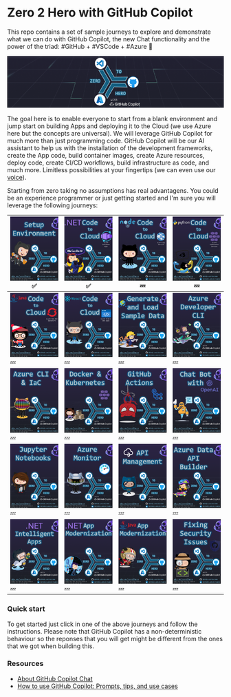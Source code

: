 # Zero 2 Hero with GitHub Copilot

This repo contains a set of sample journeys to explore and demonstrate what we can do with GitHub Copilot, the new Chat functionality and the power of the triad: #GitHub + #VSCode + #Azure 🚀

![Zero 2 Hero with GitHub Copilot](media/logo.png)

The goal here is to enable everyone to start from a blank environment and jump start on building Apps and deploying it to the Cloud (we use Azure here but the concepts are universal). We will leverage GitHub Copilot for much more than just programming code. GitHub Copilot will be our AI assistant to help us with the installation of the development frameworks, create the App code, build container images, create Azure resources, deploy code, create CI/CD workflows, build infrastructure as code, and much more. Limitless possibilities at your fingertips (we can even use our [voice](https://githubnext.com/projects/copilot-voice/)).

Starting from zero taking no assumptions has real advantagens. You could be an experience programmer or just getting started and I'm sure you will leverage the following journeys:

| [![Setup Environment](media/setup.PNG)](journeys/zero2hero-0.setup.PDF) ✅ | [![.NET to Azure Container Apps](media/dotnet-to-aca.PNG)](journeys/zero2hero-dotnet-to-aca.PDF) ✅ | [![nodejs to Azure App Service](media/nodejs-to-appservice.PNG)](journeys/zero2hero-nodejs-to-appservice.PDF) 💤 | [![Python to AKS](media/python-to-aks.PNG)](journeys/zero2hero-python-to-aks.PDF) 💤 | 
| --------------------------------------- | --------------------------------------- | --------------------------------------- | --------------------------------------- |
| [![Java to Azure Red Hat OpenShift](media/java-to-aro.PNG)](journeys/zero2hero-java-to-aro.PDF) 💤 | [![React to Azure Static Web Apps](media/react-to-swa.PNG)](journeys/zero2hero-react-to-swa.PDF) 💤 | [![Generate and Load Sample Data](media/cosmosdb.PNG)](journeys/zero2hero-cosmosdb.PDF) 💤 | [![Azure Developer CLI](media/azd.PNG)](journeys/zero2hero-azd.PDF) 💤 |
| [![Azure CLI and IaC](media/IaC.PNG)](journeys/zero2hero-IaC.PDF) 💤 | [![Docker and Kubernetes](media/containers.PNG)](journeys/zero2hero-containers.PDF) 💤 | [![Git Actions](media/actions.PNG)](journeys/zero2hero-actions.PDF) 💤 | [![.NET Chat Bot with OpenAI](media/chat.PNG)](journeys/zero2hero-chat.PDF) 💤 |
| [![Jupyter Notebook](media/notebooks.PNG)](journeys/zero2hero-notebooks.PDF) 💤 | [![Azure Monitor](media/monitor.PNG)](journeys/zero2hero-monitor.PDF) 💤 | [![API Management](media/apim.PNG)](journeys/zero2hero-apim.PDF) 💤 | [![Azure Data API Builder](media/data-api-builder.PNG)](journeys/zero2hero-data-api-builder.PDF) 💤 |
| [![.NET Intelligent-apps](media/dotnet-intelligent-apps.PNG)](journeys/zero2hero-dotnet-intelligent-apps.PDF) 💤 | [![.NET App Modernization](media/dotnet-app-modernization.PNG)](journeys/zero2hero-dotnet-app-modernization.PDF) 💤 | [![Java App Modernization](media/java-app-modernization.PNG)](journeys/zero2hero-java-app-modernization.PDF) 💤 | [![Fixing Security Issues](media/security.PNG)](journeys/zero2hero-security.PDF) 💤 |

### Quick start

To get started just click in one of the above journeys and follow the instructions.
Please note that GitHub Copilot has a non-deterministic behaviour so the reponses that you will get might be different from the ones that we got when building this.

### Resources

- [About GitHub Copilot Chat](https://docs.github.com/en/copilot/github-copilot-chat/about-github-copilot-chat)
- [How to use GitHub Copilot: Prompts, tips, and use cases](https://github.blog/2023-06-20-how-to-write-better-prompts-for-github-copilot/)

